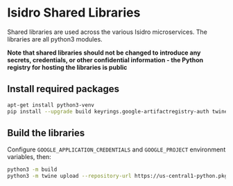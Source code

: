 # Isidro Shared Libraries

Shared libraries are used across the various Isidro microservices.  The libraries are all python3 modules.

**Note that shared libraries should not be changed to introduce any secrets, credentials, or other confidential information - the Python registry for hosting the libraries is public**

## Install required packages

```bash
apt-get install python3-venv
pip install --upgrade build keyrings.google-artifactregistry-auth twine wheel
```

## Build the libraries

Configure `GOOGLE_APPLICATION_CREDENTIALS` and `GOOGLE_PROJECT` environment variables, then:

```bash
python3 -m build
python3 -m twine upload --repository-url https://us-central1-python.pkg.dev/$GOOGLE_PROJECT/quickstart-python-repo/ dist/*
```